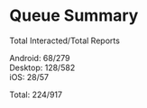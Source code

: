 # Queue Summary

Total Interacted/Total Reports

Android: 68/279  
Desktop: 128/582  
iOS: 28/57

Total: 224/917
